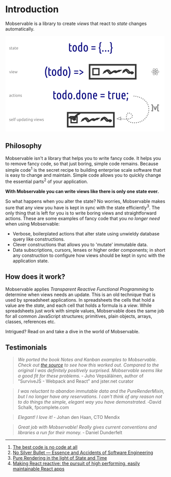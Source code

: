 # Introduction

Mobservable is a library to create _views_ that react to _state_ changes automatically.

![Mobservable + React](images/concept.png)

## Philosophy

Mobservable isn't a library that helps you to write fancy code.
It helps you to remove fancy code, so that just boring, simple code remains.
Because simple code<sup>1</sup> is the secret recipe to building enterprise scale software that is easy to change and maintain.
Simple code allows you to quickly change the essential parts<sup>2</sup> of your application.

**With Mobservable you can write views like there is only one state ever.**

So what happens when you alter the state? No worries, Mobservable makes sure that any view you have is kept in sync with the state efficiently<sup>3</sup>.
The only thing that is left for you is to write boring views and straightforward actions.
These are some examples of fancy code that you _no longer need_ when using Mobservable:

* Verbose, boilerplated actions that alter state using unwieldy database query like constructions.
* Clever constructions that allows you to 'mutate' immutable data.
* Data subscriptions, cursors, lenses or higher order components; in short any construction to configure how views should be kept in sync with the application state.

## How does it work?

Mobservable applies _Transparent Reactive Functional Programming_ to determine when views needs an update.
This is an old technique that is used by spreadsheet applications.
In spreadsheets the cells that hold a value are the _state_, and each cell that holds a formula is a _view_.
While spreadsheets just work with simple values, Mobservable does the same job for all common JavaScript structures; primitives, plain objects, arrays, classes, references etc.

Intrigued? Read on and take a dive in the world of Mobservable.

## Testimonials

> _We ported the book Notes and Kanban examples to Mobservable. Check out [the source](https://github.com/survivejs/mobservable-demo) to see how this worked out. Compared to the original I was definitely positively surprised. Mobservable seems like a good fit for these problems._
> &dash; Juho Vepsäläinen, author of "SurviveJS - Webpack and React" and jster.net curator

> _I was reluctant to abandon immutable data and the PureRenderMixin, but I no longer have any reservations. I can't think of any reason not to do things the simple, elegant way you have demonstrated._
> &dash;David Schalk, fpcomplete.com

> _Elegant! I love it!_
> &dash; Johan den Haan, CTO Mendix

> _Great job with Mobservable! Really gives current conventions and libraries a run for their money._
> &dash; Daniel Dunderfelt


----

1. [The best code is no code at all](http://blog.codinghorror.com/the-best-code-is-no-code-at-all/)
2. [No Silver Bullet — Essence and Accidents of Software Engineering](https://en.wikipedia.org/wiki/No_Silver_Bullet)
3. [Pure Rendering in the light of State and Time](https://medium.com/@mweststrate/pure-rendering-in-the-light-of-time-and-state-4b537d8d40b1)
4. [Making React reactive: the pursuit of high performing, easily maintainable React apps](mendix.com/tech-blog/making-react-reactive-pursuit-high-performing-easily-maintainable-react-apps/)

